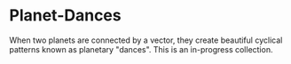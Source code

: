 # Planet-Dances

When two planets are connected by a vector, they create beautiful cyclical patterns known as planetary "dances". 
This is an in-progress collection.
